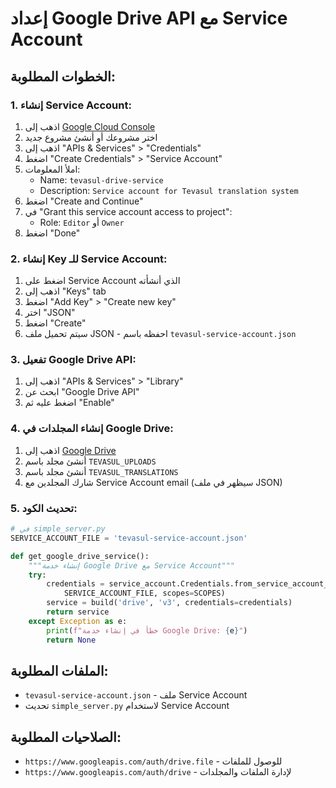 # إعداد Google Drive API مع Service Account

## الخطوات المطلوبة:

### 1. إنشاء Service Account:
1. اذهب إلى [Google Cloud Console](https://console.cloud.google.com/)
2. اختر مشروعك أو أنشئ مشروع جديد
3. اذهب إلى "APIs & Services" > "Credentials"
4. اضغط "Create Credentials" > "Service Account"
5. املأ المعلومات:
   - Name: `tevasul-drive-service`
   - Description: `Service account for Tevasul translation system`
6. اضغط "Create and Continue"
7. في "Grant this service account access to project":
   - Role: `Editor` أو `Owner`
8. اضغط "Done"

### 2. إنشاء Key للـ Service Account:
1. اضغط على Service Account الذي أنشأته
2. اذهب إلى "Keys" tab
3. اضغط "Add Key" > "Create new key"
4. اختر "JSON"
5. اضغط "Create"
6. سيتم تحميل ملف JSON - احفظه باسم `tevasul-service-account.json`

### 3. تفعيل Google Drive API:
1. اذهب إلى "APIs & Services" > "Library"
2. ابحث عن "Google Drive API"
3. اضغط عليه ثم "Enable"

### 4. إنشاء المجلدات في Google Drive:
1. اذهب إلى [Google Drive](https://drive.google.com/)
2. أنشئ مجلد باسم `TEVASUL_UPLOADS`
3. أنشئ مجلد باسم `TEVASUL_TRANSLATIONS`
4. شارك المجلدين مع Service Account email (سيظهر في ملف JSON)

### 5. تحديث الكود:
```python
# في simple_server.py
SERVICE_ACCOUNT_FILE = 'tevasul-service-account.json'

def get_google_drive_service():
    """إنشاء خدمة Google Drive مع Service Account"""
    try:
        credentials = service_account.Credentials.from_service_account_file(
            SERVICE_ACCOUNT_FILE, scopes=SCOPES)
        service = build('drive', 'v3', credentials=credentials)
        return service
    except Exception as e:
        print(f"خطأ في إنشاء خدمة Google Drive: {e}")
        return None
```

## الملفات المطلوبة:
- `tevasul-service-account.json` - ملف Service Account
- تحديث `simple_server.py` لاستخدام Service Account

## الصلاحيات المطلوبة:
- `https://www.googleapis.com/auth/drive.file` - للوصول للملفات
- `https://www.googleapis.com/auth/drive` - لإدارة الملفات والمجلدات


